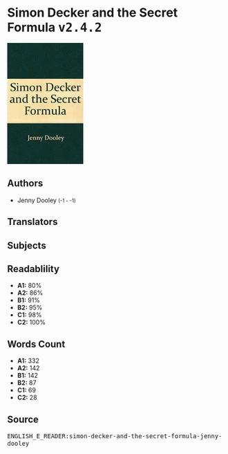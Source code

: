 # Simon Decker and the Secret Formula <kbd>v2.4.2</kbd>

![](./cover.medium.jpg "")

## Authors


 - Jenny Dooley <small>(-1 - -1)</small>

## Translators



## Subjects



## Readablility


 - **A1:** 80%
 - **A2:** 86%
 - **B1:** 91%
 - **B2:** 95%
 - **C1:** 98%
 - **C2:** 100%

## Words Count


 - **A1:** 332
 - **A2:** 142
 - **B1:** 142
 - **B2:** 87
 - **C1:** 69
 - **C2:** 28

## Source


<kbd>ENGLISH_E_READER:simon-decker-and-the-secret-formula-jenny-dooley</kbd>
